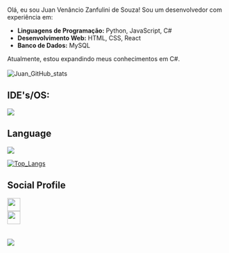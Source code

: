 <a href="https://git.io/typing-svg"><img src="https://readme-typing-svg.demolab.com?font=roboto&pause=10&color=F4672C&width=435&lines=Welcome+to+my+github!" alt="" /></a> 
<br>
<br>
Olá, eu sou Juan Venâncio Zanfulini de Souza!
Sou um desenvolvedor com experiência em:

- **Linguagens de Programação:** Python, JavaScript, C#
- **Desenvolvimento Web:** HTML, CSS, React
- **Banco de Dados:** MySQL

Atualmente, estou expandindo meus conhecimentos em C#.
<br>
<br>
![Juan_GitHub_stats](https://github-readme-stats.vercel.app/api?username=JuanSouz4&show_icons=true&theme=codeSTACKr&hide_border=true)

## IDE's/OS:
<img src="https://skillicons.dev/icons?i=androidstudio,windows,vscode,pycharm&theme=dark" />

## Language
<img src="https://skillicons.dev/icons?i=html,css,js,python,react,mysql,cs&theme=dark"/>
<br>

[![Top_Langs](https://github-readme-stats.vercel.app/api/top-langs/?username=JuanSouz4&theme=codeSTACKr&hide_border=true)](https://github.com/JuanSouz4/github-readme-stats)
<br>

## Social Profile
<a href="https://www.linkedin.com/in//">
    <img src="https://skillicons.dev/icons?i=linkedin&theme=dark" width="30" height="30" />
</a>
<br>
<a href="https://www.youtube.com/">
    <img src="https://skillicons.dev/icons?i=instagram&theme=dark" width="30" height="30" />
</a>
<br>
<br>
<br>
<img src="http://estruyf-github.azurewebsites.net/api/VisitorHit?user=JuanSouz4&repo=JuanSouz4&countColorcountColor&countColor=%23F4672C"/>
